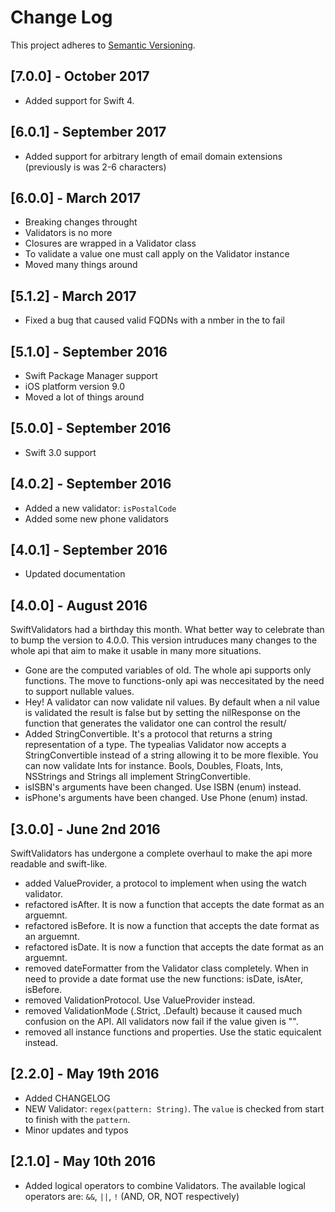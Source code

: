# Change Log
This project adheres to [Semantic Versioning](http://semver.org/).

## [7.0.0] - October 2017
- Added support for Swift 4.

## [6.0.1] - September 2017

- Added support for arbitrary length of email domain extensions (previously is was 2-6 characters)

## [6.0.0] - March 2017

- Breaking changes throught
- Validators is no more
- Closures are wrapped in a Validator class
- To validate a value one must call apply on the Validator instance
- Moved many things around

## [5.1.2] - March 2017

- Fixed a bug that caused valid FQDNs with a nmber in the to fail

## [5.1.0] - September 2016

- Swift Package Manager support
- iOS platform version 9.0
- Moved a lot of things around

## [5.0.0] - September 2016

- Swift 3.0 support

## [4.0.2] - September 2016

- Added a new validator: `isPostalCode`
- Added some new phone validators

## [4.0.1] - September 2016

- Updated documentation

## [4.0.0] - August 2016

SwiftValidators had a birthday this month. What better way to celebrate than to bump the version to 4.0.0. 
This version intruduces many changes to the whole api that aim to make it usable in many more situations.

- Gone are the computed variables of old. The whole api supports only functions. The move to functions-only api was neccesitated by the need to support nullable values.
- Hey! A validator can now validate nil values. By default when a nil value is validated the result is false but by setting the nilResponse on the function that generates the validator one can control the result/
- Added StringConvertible. It's a protocol that returns a string representation of a type. The typealias Validator now accepts a StringConvertible instead of a string allowing it to be more flexible. You can now validate Ints for instance. Bools, Doubles, Floats, Ints, NSStrings and Strings all implement StringConvertible.
- isISBN's arguments have been changed. Use ISBN (enum) instead.
- isPhone's arguments have been changed. Use Phone (enum) instad.


## [3.0.0] - June 2nd 2016

SwiftValidators has undergone a complete overhaul to make the api more readable and swift-like.

- added ValueProvider, a protocol to implement when using the watch validator.
- refactored isAfter. It is now a function that accepts the date format as an arguemnt.
- refactored isBefore. It is now a function that accepts the date format as an arguemnt.
- refactored isDate. It is now a function that accepts the date format as an arguemnt.
- removed dateFormatter from the Validator class completely. When in need to provide a date format use the new functions: isDate, isAter, isBefore.
- removed ValidationProtocol. Use ValueProvider instead.
- removed ValidationMode (.Strict, .Default) because it caused much confusion on the API. All validators now fail if the value given is "".
- removed all instance functions and properties. Use the static equicalent instead.

## [2.2.0] - May 19th 2016
- Added CHANGELOG
- NEW Validator: `regex(pattern: String)`. The `value` is checked from start to finish with the `pattern`.
- Minor updates and typos


## [2.1.0] - May 10th 2016
- Added logical operators to combine Validators. The available logical operators are: `&&`,  `||`, `!` (AND, OR, NOT respectively)
